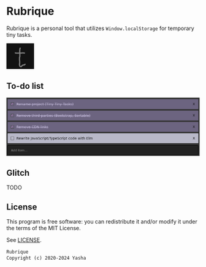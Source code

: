 # Rubrique

Rubrique is a personal tool that utilizes `Window.localStorage` for
temporary tiny tasks.

![Logo](img/logo-72x72.png?raw=true "Logo - Rubrique")

## To-do list

![To-do list](img/screenshot.png?raw=true "To-do list - Rubrique")

## Glitch

TODO

## License

This program is free software: you can redistribute it and/or modify it
under the terms of the MIT License.

See [LICENSE](LICENSE).

```
Rubrique
Copyright (c) 2020-2024 Yasha
```
